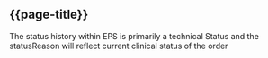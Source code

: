 ## {{page-title}}

The status history within EPS is primarily a technical Status and the statusReason will reflect current clinical status of the order
